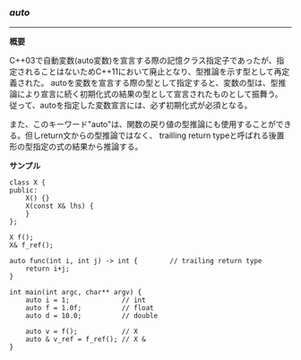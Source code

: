 ### *auto*
---
**概要**

C++03で自動変数(auto変数)を宣言する際の記憶クラス指定子であったが、指定されることはないためC++11において廃止となり、型推論を示す型として再定義された。
autoを変数を宣言する際の型として指定すると、変数の型は、型推論により宣言に続く初期化式の結果の型として宣言されたものとして振舞う。
従って、autoを指定した変数宣言には、必ず初期化式が必須となる。

また、このキーワード"auto"は、関数の戻り値の型推論にも使用することができる。但しreturn文からの型推論ではなく、
trailling return typeと呼ばれる後置形の型指定の式の結果から推論する。


**サンプル**

```
class X {
public:
    X() {}
    X(const X& lhs) {
    }
};

X f();
X& f_ref();

auto func(int i, int j) -> int {        // trailing return type
    return i+j;
}

int main(int argc, char** argv) {
    auto i = 1;             // int
    auto f = 1.0f;          // float
    auto d = 10.0;          // double

    auto v = f();           // X
    auto & v_ref = f_ref(); // X &
}
```
